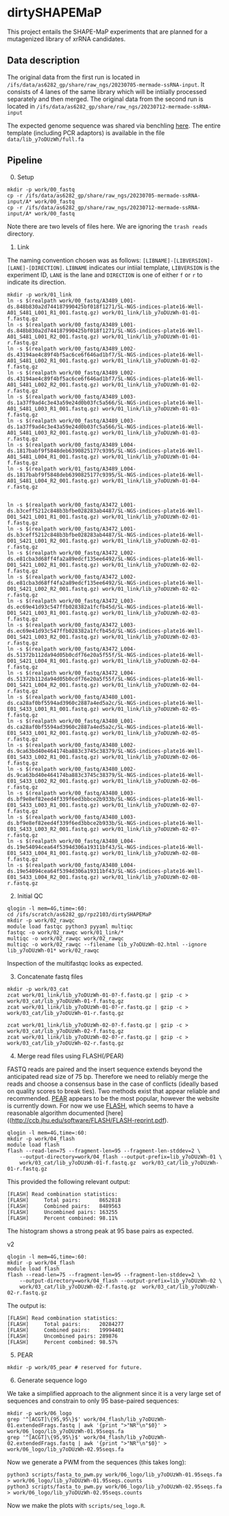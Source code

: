 # dirtySHAPEMaP

This project entails the SHAPE-MaP experiments that are planned for a mutagenized library of xrRNA candidates.

## Data description

The original data from the first run is located in `/ifs/data/as6282_gp/share/raw_ngs/20230705-mermade-ssRNA-input`. It consists of 4 lanes of the same library which will be intiially processed separately and then merged. The original data from the second run is located in `/ifs/data/as6282_gp/share/raw_ngs/20230712-mermade-ssRNA-input`

The expected genome sequence was shared via benchling [here](https://benchling.com/jgezelle/f/lib_y7oDUzWh-plasmids-and-sequences/seq_i2X927Dr-2023-05-03-st9-synth1/edit). The entire template (including PCR adaptors) is available in the file `data/lib_y7oDUzWh/full.fa`

## Pipeline

0. Setup

```
mkdir -p work/00_fastq
cp -r /ifs/data/as6282_gp/share/raw_ngs/20230705-mermade-ssRNA-input/A* work/00_fastq
cp -r /ifs/data/as6282_gp/share/raw_ngs/20230712-mermade-ssRNA-input/A* work/00_fastq
```

Note there are two levels of files here. We are ignoring the `trash reads` directory.

1. Link

The naming convention chosen was as follows: `[LIBNAME]-[LIBVERSION]-[LANE]-[DIRECTION]`. `LIBNAME` indicates our intiial template, `LIBVERSION` is the experiment ID, `LANE` is the lane and `DIRECTION` is one of either `f` or `r` to indicate its direction.
```
mkdir -p work/01_link
ln -s $(realpath work/00_fastq/A3489_L001-ds.848b830a2d744187990425bf018f1271/SL-NGS-indices-plate16-Well-A01_S481_L001_R1_001.fastq.gz) work/01_link/lib_y7oDUzWh-01-01-f.fastq.gz
ln -s $(realpath work/00_fastq/A3489_L001-ds.848b830a2d744187990425bf018f1271/SL-NGS-indices-plate16-Well-A01_S481_L001_R2_001.fastq.gz) work/01_link/lib_y7oDUzWh-01-01-r.fastq.gz
ln -s $(realpath work/00_fastq/A3489_L002-ds.43194ae4c89f4bf5ac6ce6f646ad1bf7/SL-NGS-indices-plate16-Well-A01_S481_L002_R1_001.fastq.gz) work/01_link/lib_y7oDUzWh-01-02-f.fastq.gz
ln -s $(realpath work/00_fastq/A3489_L002-ds.43194ae4c89f4bf5ac6ce6f646ad1bf7/SL-NGS-indices-plate16-Well-A01_S481_L002_R2_001.fastq.gz) work/01_link/lib_y7oDUzWh-01-02-r.fastq.gz
ln -s $(realpath work/00_fastq/A3489_L003-ds.1a37f9ad4c3e43a59e24d0b03fc5a566/SL-NGS-indices-plate16-Well-A01_S481_L003_R1_001.fastq.gz) work/01_link/lib_y7oDUzWh-01-03-f.fastq.gz
ln -s $(realpath work/00_fastq/A3489_L003-ds.1a37f9ad4c3e43a59e24d0b03fc5a566/SL-NGS-indices-plate16-Well-A01_S481_L003_R2_001.fastq.gz) work/01_link/lib_y7oDUzWh-01-03-r.fastq.gz
ln -s $(realpath work/00_fastq/A3489_L004-ds.1817babf9f5848deb6390825177c9395/SL-NGS-indices-plate16-Well-A01_S481_L004_R1_001.fastq.gz) work/01_link/lib_y7oDUzWh-01-04-f.fastq.gz
ln -s $(realpath work/01_fastq/A3489_L004-ds.1817babf9f5848deb6390825177c9395/SL-NGS-indices-plate16-Well-A01_S481_L004_R2_001.fastq.gz) work/01_link/lib_y7oDUzWh-01-04-r.fastq.gz


ln -s $(realpath work/00_fastq/A3472_L001-ds.b3ceff5212c848b3bfbe028283ab4487/SL-NGS-indices-plate16-Well-D01_S421_L001_R1_001.fastq.gz) work/01_link/lib_y7oDUzWh-02-01-f.fastq.gz
ln -s $(realpath work/00_fastq/A3472_L001-ds.b3ceff5212c848b3bfbe028283ab4487/SL-NGS-indices-plate16-Well-D01_S421_L001_R2_001.fastq.gz) work/01_link/lib_y7oDUzWh-02-01-r.fastq.gz
ln -s $(realpath work/00_fastq/A3472_L002-ds.e81cba3d68ff4fa2a89edcf135ee6492/SL-NGS-indices-plate16-Well-D01_S421_L002_R1_001.fastq.gz) work/01_link/lib_y7oDUzWh-02-02-f.fastq.gz
ln -s $(realpath work/00_fastq/A3472_L002-ds.e81cba3d68ff4fa2a89edcf135ee6492/SL-NGS-indices-plate16-Well-D01_S421_L002_R2_001.fastq.gz) work/01_link/lib_y7oDUzWh-02-02-r.fastq.gz
ln -s $(realpath work/00_fastq/A3472_L003-ds.ec69e41d93c547ffb028382a1fcfb45d/SL-NGS-indices-plate16-Well-D01_S421_L003_R1_001.fastq.gz) work/01_link/lib_y7oDUzWh-02-03-f.fastq.gz
ln -s $(realpath work/00_fastq/A3472_L003-ds.ec69e41d93c547ffb028382a1fcfb45d/SL-NGS-indices-plate16-Well-D01_S421_L003_R2_001.fastq.gz) work/01_link/lib_y7oDUzWh-02-03-r.fastq.gz
ln -s $(realpath work/00_fastq/A3472_L004-ds.51372b112da94d05b0cdf76e20a5f55f/SL-NGS-indices-plate16-Well-D01_S421_L004_R1_001.fastq.gz) work/01_link/lib_y7oDUzWh-02-04-f.fastq.gz
ln -s $(realpath work/00_fastq/A3472_L004-ds.51372b112da94d05b0cdf76e20a5f55f/SL-NGS-indices-plate16-Well-D01_S421_L004_R2_001.fastq.gz) work/01_link/lib_y7oDUzWh-02-04-r.fastq.gz
ln -s $(realpath work/00_fastq/A3480_L001-ds.ca28af0bf5594ad3960c2887a4ed5a2c/SL-NGS-indices-plate16-Well-E01_S433_L001_R1_001.fastq.gz) work/01_link/lib_y7oDUzWh-02-05-f.fastq.gz
ln -s $(realpath work/00_fastq/A3480_L001-ds.ca28af0bf5594ad3960c2887a4ed5a2c/SL-NGS-indices-plate16-Well-E01_S433_L001_R2_001.fastq.gz) work/01_link/lib_y7oDUzWh-02-05-r.fastq.gz
ln -s $(realpath work/00_fastq/A3480_L002-ds.9ca63bd40e464174ba883c3745c38379/SL-NGS-indices-plate16-Well-E01_S433_L002_R1_001.fastq.gz) work/01_link/lib_y7oDUzWh-02-06-f.fastq.gz
ln -s $(realpath work/00_fastq/A3480_L002-ds.9ca63bd40e464174ba883c3745c38379/SL-NGS-indices-plate16-Well-E01_S433_L002_R2_001.fastq.gz) work/01_link/lib_y7oDUzWh-02-06-r.fastq.gz
ln -s $(realpath work/00_fastq/A3480_L003-ds.bf9e8ef82eed4f339f6ed3bbce2b933b/SL-NGS-indices-plate16-Well-E01_S433_L003_R1_001.fastq.gz) work/01_link/lib_y7oDUzWh-02-07-f.fastq.gz
ln -s $(realpath work/00_fastq/A3480_L003-ds.bf9e8ef82eed4f339f6ed3bbce2b933b/SL-NGS-indices-plate16-Well-E01_S433_L003_R2_001.fastq.gz) work/01_link/lib_y7oDUzWh-02-07-r.fastq.gz
ln -s $(realpath work/00_fastq/A3480_L004-ds.19e54094cea64f5394d306a19311bf43/SL-NGS-indices-plate16-Well-E01_S433_L004_R1_001.fastq.gz) work/01_link/lib_y7oDUzWh-02-08-f.fastq.gz
ln -s $(realpath work/00_fastq/A3480_L004-ds.19e54094cea64f5394d306a19311bf43/SL-NGS-indices-plate16-Well-E01_S433_L004_R2_001.fastq.gz) work/01_link/lib_y7oDUzWh-02-08-r.fastq.gz
```

2. Initial QC

```
qlogin -l mem=4G,time=:60:
cd /ifs/scratch/as6282_gp/rpz2103/dirtySHAPEMaP
mkdir -p work/02_rawqc
module load fastqc python3 pyyaml multiqc
fastqc -o work/02_rawqc work/01_link/*
multiqc -o work/02_rawqc work/02_rawqc
multiqc -o work/02_rawqc --filename lib_y7oDUzWh-02.html --ignore lib_y7oDUzWh-01* work/02_rawqc
```
Inspection of the multifastqc looks as expected.

3. Concatenate fastq files

```
mkdir -p work/03_cat
zcat work/01_link/lib_y7oDUzWh-01-0?-f.fastq.gz | gzip -c > work/03_cat/lib_y7oDUzWh-01-f.fastq.gz
zcat work/01_link/lib_y7oDUzWh-01-0?-r.fastq.gz | gzip -c > work/03_cat/lib_y7oDUzWh-01-r.fastq.gz

zcat work/01_link/lib_y7oDUzWh-02-0?-f.fastq.gz | gzip -c > work/03_cat/lib_y7oDUzWh-02-f.fastq.gz
zcat work/01_link/lib_y7oDUzWh-02-0?-r.fastq.gz | gzip -c > work/03_cat/lib_y7oDUzWh-02-r.fastq.gz
```

4. Merge read files using FLASH(/PEAR)

FASTQ reads are paired and the insert sequence extends beyond the anticipated read size of 75 bp. Therefore we need to reliably merge the reads and choose a consensus base in the case of conflicts (ideally based on quality scores to break ties). Two methods exist that appear reliable and recommended. [PEAR](https://www.h-its.org/software/pear-paired-end-read-merger/) appears to be the most popular, however the website is currently down. For now we use [FLASH](http://ccb.jhu.edu/software/FLASH/), which seems to have a reasonable  algorithm documented [here]((http://ccb.jhu.edu/software/FLASH/FLASH-reprint.pdf).

```
qlogin -l mem=4G,time=:60:
mkdir -p work/04_flash
module load flash
flash --read-len=75 --fragment-len=95 --fragment-len-stddev=2 \
    --output-directory=work/04_flash --output-prefix=lib_y7oDUzWh-01 \
    work/03_cat/lib_y7oDUzWh-01-f.fastq.gz  work/03_cat/lib_y7oDUzWh-01-r.fastq.gz
```

This provided the following relevant output:
```
[FLASH] Read combination statistics:
[FLASH]     Total pairs:      8652818
[FLASH]     Combined pairs:   8489563
[FLASH]     Uncombined pairs: 163255
[FLASH]     Percent combined: 98.11%
```

The histogram shows a strong peak at 95 base pairs as expected.

v2

```
qlogin -l mem=4G,time=:60:
mkdir -p work/04_flash
module load flash
flash --read-len=75 --fragment-len=95 --fragment-len-stddev=2 \
    --output-directory=work/04_flash --output-prefix=lib_y7oDUzWh-02 \
    work/03_cat/lib_y7oDUzWh-02-f.fastq.gz  work/03_cat/lib_y7oDUzWh-02-r.fastq.gz
```

The output is:
```
[FLASH] Read combination statistics:
[FLASH]     Total pairs:      20284277
[FLASH]     Combined pairs:   19994401
[FLASH]     Uncombined pairs: 289876
[FLASH]     Percent combined: 98.57%
```

       
5. PEAR

```
mkdir -p work/05_pear # reserved for future.
```

6. Generate sequence logo

We take a simplified approach to the alignment since it is a very large set of sequences and constrain to only 95 base-paired sequences:
```
mkdir -p work/06_logo
grep '^[ACGT]\{95,95\}$' work/04_flash/lib_y7oDUzWh-01.extendedFrags.fastq | awk '{print ">"NR"\n"$0}' > work/06_logo/lib_y7oDUzWh-01.95seqs.fa
grep '^[ACGT]\{95,95\}$' work/04_flash/lib_y7oDUzWh-02.extendedFrags.fastq | awk '{print ">"NR"\n"$0}' > work/06_logo/lib_y7oDUzWh-02.95seqs.fa
```

Now we generate a PWM from the sequences (this takes long):
```
python3 scripts/fasta_to_pwm.py work/06_logo/lib_y7oDUzWh-01.95seqs.fa > work/06_logo/lib_y7oDUzWh-01.95seqs.counts
python3 scripts/fasta_to_pwm.py work/06_logo/lib_y7oDUzWh-02.95seqs.fa > work/06_logo/lib_y7oDUzWh-02.95seqs.counts
```

Now we make the plots with `scripts/seq_logo.R`.
